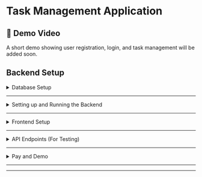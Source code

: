 # Task Management Application

## 💋 Demo Video
A short demo showing user registration, login, and task management will be added soon.

## **Backend Setup**
<details>
  <summary>Database Setup</summary>

### ⚡ **Automatic Database Setup**

#### **1. Install PostgreSQL**
```bash
brew install postgresql@14
brew services start postgresql@14
```

The backend **automatically creates the database and tables** if they do not exist.  

### **Manual Setup (Optional)**
If you prefer to manually configure PostgreSQL, follow these steps:

#### **1. Create the Database**
```sql
CREATE DATABASE task_management;
```

#### **2. Set up Tables**
```sql
CREATE TABLE users (
    id SERIAL PRIMARY KEY,
    username VARCHAR(255) UNIQUE NOT NULL,
    password TEXT NOT NULL
);

CREATE TABLE tasks (
    id SERIAL PRIMARY KEY,
    title VARCHAR(255) NOT NULL,
    description TEXT,
    isComplete BOOLEAN DEFAULT FALSE,
    user_id INTEGER REFERENCES users(id) ON DELETE CASCADE
);
```
</details>

---

<details>
  <summary> Setting up and Running the Backend</summary>

### **1. Clone the Repository**
```bash
git clone https://github.com/rpc1001/lumaa-spring-2025-swe
cd lumaa-spring-2025-swe
```

### **2. Install Dependencies**
```bash
npm install
```

### **3. Create `.env` File**
Create a `.env` file inside the `backend/` folder with the following content:
```env
DB_USER=your_username
DB_NAME=task_management
JWT_SECRET=your_generated_secret_key
PORT=3000
```

### **4. Start the Backend**
```bash
npm run dev
```
This starts the backend at `http://localhost:3000`.
</details>

---

<details>
  <summary>Frontend Setup</summary>

### **1. Install Dependencies**
```bash
npm install
```

### **2. Create `.env` File**
Create a `.env` file inside the `frontend/` folder with the following content:
```env
VITE_API_URL=http://localhost:3000
```
Replace `http://localhost:3000` with your deployed backend URL if needed.

### **3. Start the Frontend**
```bash
npm run dev
```
This will start the frontend at `http://localhost:5173`.
</details>

---

<details>
  <summary> API Endpoints (For Testing)</summary>

#### **1. Register a New User**
```bash
curl -X POST http://localhost:3000/auth/register \
-H "Content-Type: application/json" \
-d '{"username": "newuser", "password": "mypassword"}'
```

#### **2. Log In to Get JWT Token**
```bash
curl -X POST http://localhost:3000/auth/login \
-H "Content-Type: application/json" \
-d '{"username": "newuser", "password": "mypassword"}'
```
_This returns a token to use in requests._

#### **3. Create a Task (Authenticated Route)**
```bash
curl -X POST http://localhost:3000/tasks \
-H "Authorization: Bearer YOUR_JWT_HERE" \
-H "Content-Type: application/json" \
-d '{"title": "New Task", "description": "Task details"}'
```

#### **4. Retrieve Tasks (Authenticated Route)**
```bash
curl -X GET http://localhost:3000/tasks \
-H "Authorization: Bearer YOUR_JWT_HERE"
```

#### **5. Update a Task**
```bash
curl -X PUT http://localhost:3000/tasks/1 \
-H "Authorization: Bearer YOUR_JWT_HERE" \
-H "Content-Type: application/json" \
-d '{"title": "Updated Task Title", "isComplete": true}'
```

#### **6. Delete a Task**
```bash
curl -X DELETE http://localhost:3000/tasks/1 \
-H "Authorization: Bearer YOUR_JWT_HERE"
```
</details>

---

<details>
  <summary> Pay and Demo</summary>

- **Salary Expectation:** I expect **$25/hour** × **40 hours/week** → **$4000 per month**.
- **Demo Video:** Will be provided soon.
</details>

---

---
